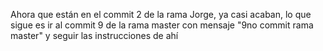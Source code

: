 Ahora que están en el commit 2 de la rama Jorge, ya casi acaban, lo que sigue es ir al commit 9 de la rama master 
con mensaje "9no commit rama master" y seguir las instrucciones de ahí
